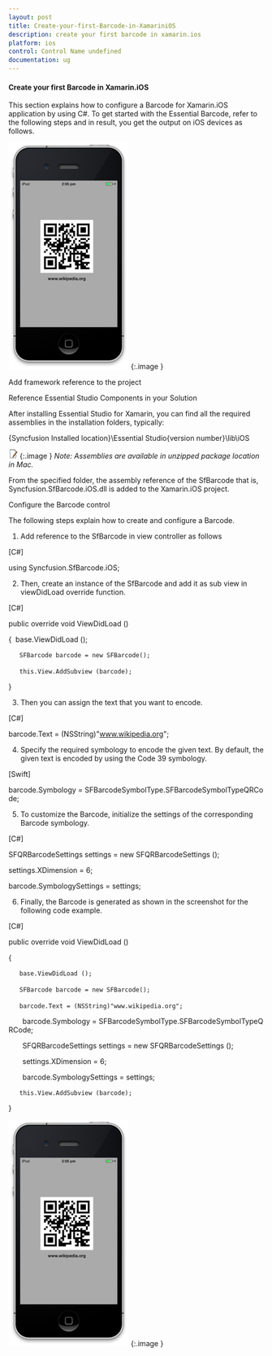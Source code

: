 ```yaml
---
layout: post
title: Create-your-first-Barcode-in-XamariniOS
description: create your first barcode in xamarin.ios
platform: ios
control: Control Name undefined
documentation: ug
---
```


#### Create your first Barcode in Xamarin.iOS

This section explains how to configure a Barcode for Xamarin.iOS application by using C#. To get started with the Essential Barcode, refer to the following steps and in result, you get the output on iOS devices as follows.

![](Create-your-first-Barcode-in-XamariniOS_images/Create-your-first-Barcode-in-XamariniOS_img1.png)
{:.image }


Add framework reference to the project

Reference Essential Studio Components in your Solution

After installing Essential Studio for Xamarin, you can find all the required assemblies in the installation folders, typically:

{Syncfusion Installed location}\Essential Studio\{version number}\lib\iOS

![](Create-your-first-Barcode-in-XamariniOS_images/Create-your-first-Barcode-in-XamariniOS_img2.png)
{:.image }
_Note: Assemblies are available in unzipped package location in Mac._

From the specified folder, the assembly reference of the SfBarcode that is, Syncfusion.SfBarcode.iOS.dll is added to the Xamarin.iOS project.

Configure the Barcode control

The following steps explain how to create and configure a Barcode.

1. Add reference to the SfBarcode in view controller as follows

[C#]

using Syncfusion.SfBarcode.iOS;



2. Then, create an instance of the SfBarcode and add it as sub view in viewDidLoad override function.

[C#]

public override void ViewDidLoad ()

{
       base.ViewDidLoad ();

       SFBarcode barcode = new SFBarcode();

       this.View.AddSubview (barcode);

}



3. Then you can assign the text that you want to encode.

[C#]

barcode.Text = (NSString)"www.wikipedia.org";



4. Specify the required symbology to encode the given text. By default, the given text is encoded by using the Code 39 symbology.

[Swift]

barcode.Symbology = SFBarcodeSymbolType.SFBarcodeSymbolTypeQRCode;



5. To customize the Barcode, initialize the settings of the corresponding Barcode symbology.

[C#]

SFQRBarcodeSettings settings = new SFQRBarcodeSettings ();

settings.XDimension = 6;

barcode.SymbologySettings = settings;



6. Finally, the Barcode is generated as shown in the screenshot for the following code example.

[C#]

public override void ViewDidLoad ()

{

       base.ViewDidLoad ();

       SFBarcode barcode = new SFBarcode();

       barcode.Text = (NSString)"www.wikipedia.org";

       barcode.Symbology = SFBarcodeSymbolType.SFBarcodeSymbolTypeQRCode;

       SFQRBarcodeSettings settings = new SFQRBarcodeSettings ();

       settings.XDimension = 6;

       barcode.SymbologySettings = settings;

       this.View.AddSubview (barcode);

}



![](Create-your-first-Barcode-in-XamariniOS_images/Create-your-first-Barcode-in-XamariniOS_img3.png)
{:.image }


